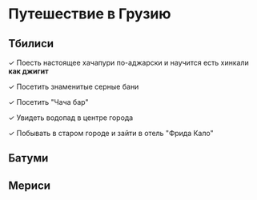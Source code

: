 # Путешествие в Грузию

## Тбилиси
&check; Поесть настоящее хачапури по-аджарски и научится есть хинкали **как джигит**

&check; Посетить знаменитые серные бани

&check; Посетить "Чача бар"

&check; Увидеть водопад в центре города

&check; Побывать в старом городе и зайти в отель "Фрида Кало"

## Батуми

## Мериси
